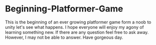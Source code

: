 # Beginning-Platformer-Game
This is the beginning of an ever growing platformer game form a noob to unity let's see what happens. I hope everyone will enjoy my agony of learning something new. If there are any question feel free to ask away. However, I may not be able to answer. Have gorgeous day.
